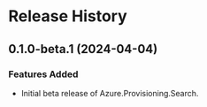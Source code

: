 # Release History

## 0.1.0-beta.1 (2024-04-04)

### Features Added

- Initial beta release of Azure.Provisioning.Search.
